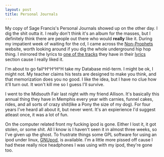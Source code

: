 ```yaml
--- 
layout: post
title: Personal Journals
---
```

<p>My copy of Sage Francis's Personal Journals showed up on the other day.  I dig the shit outta it.  I really don't think it's an album for the masses, but I definitely think there are people out there who would <B>really</B> like it.  During my impatient week of waiting for the cd, I came across the <a href="http://www.non-prophets.com">Non-Prophets</a> website, worth looking around if you dig the whole underground hip hop thing.  I mirrored the lyrics to <a href="/words/next_testament.html">one of the tracks</a> they have in their <a href="http://www.non-prophets.com/lyrics/">lyrics</a> section cause I really liked it.</p>
<p>I'm about to go fail^H^H^H^H take my Database mid-term.  I might be ok, I might not.  My teacher claims his tests are designed to make you think, and that memorization does you no good.  I like the idea, but I have no clue how it'll turn out.  It won't kill me so I guess I'll survive.</p>
<p>I went to the Midsouth Fair last night with my friend Allison.  It's basically this annual thing they have in Memphis every year with carnies, funnel cakes, rides, and all sorts of crazy shit(like a Pony the size of my dog).  For four years I've heard all about it, but never went.  It's an expierience I'd suggest atleast once, it was a lot of fun.</p>
<p>On the computer related front my fucking ipod is gone.  Either I lost it, it got stolen, or some shit.  All I know is I haven't seen it in almost three weeks, so I've given up the ghost.  To frustrate things some GPL software for using an ipod under linux, <a href="http://www.blinkenlights.ch/cgi-bin/fm.pl?get=ipode">GNUpod</a>, is available.  I'm a little more pissed off cause I had these really nice headphones I was using with my ipod, they're gone too.</p>
